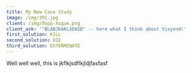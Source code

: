 ```yaml
---
title: My New Case Study
image: /img/391.jpg
client: /img/Лорд-Ходзе.png
client_ask: '"BLABJKAKLSDASD" -- here what I think about Visyond!'
first_solution: KILL
second_solution: DIE
third_solution: EXTERMINATE
---
```

Well well well, this is jkflkjsdflkjldjfasfasf
